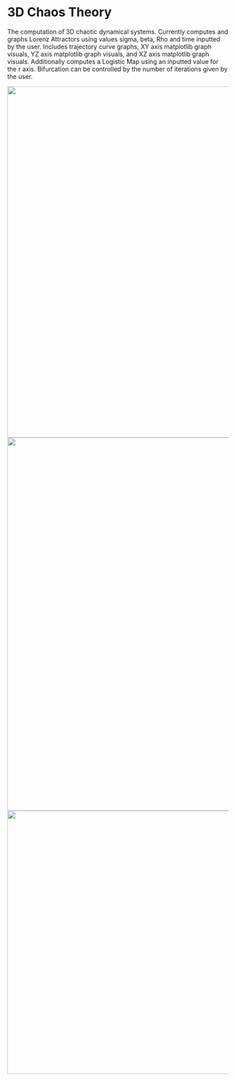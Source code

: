 # 3D Chaos Theory


The computation of 3D chaotic dynamical systems.
Currently computes and graphs Lorenz Attractors using values sigma, beta, Rho and time inputted by the user. Includes trajectory curve graphs, XY axis matplotlib graph visuals, YZ axis matplotlib graph visuals, and XZ axis matplotlib graph visuals.
Additionally computes a Logistic Map using an inputted value for the r axis. Bifurcation can be controlled by the number of iterations given by the user.


<p align="center">
<img width="800px" src="https://github.com/DorsaRoh/Chaos-Theory/blob/main/default3DComputations/LorenzAttractors.jpg">
<img width="850px" src="https://github.com/DorsaRoh/Chaos-Theory/blob/main/default3DComputations/XYZPlanes.png">
<img width="600px" src="https://github.com/DorsaRoh/Chaos-Theory/blob/main/default3DComputations/LogisticMap.png">
</p>

